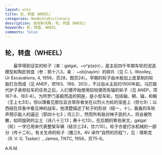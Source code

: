 ```yaml
---
layout: wiki
title: 轮，转盘（WHEEL）
categories: NewBibleDictionary
description: 圣经新词典: 轮，转盘（WHEEL）
keywords: 轮，转盘, WHEEL
comments: false
---
```


## 轮，转盘（WHEEL）

　　最早得到证实的轮子（来：galgal，~o^p{a{n），是主前四千年期车轮的泥造模型和陶匠转盘（参：耶十八3，来： ~ob[nayim）的碎片（见 C. L. Woolley, Ur Excavations, 4, 1956，页28，图页24）。早期的轮子由木板加上皮革制的轮胎钉合而成（见 ANEP，项163、169、303），不过自从主前约1500年起，马匹取代驴子承担拉车的任务之后，人们便开始使用较轻便而有辐的轮子（见 ANEP，项167-8、183-4）。为所罗门圣殿而造的铜座，是小型车轮，包括轴、辋、辐，和軗（王上七33）。但以理看见那位亘古常存者坐在以烈火为轮的宝座上（但七9）；以西结在异象中看见神的战车，他清楚描述了轮子的形状（结一，十）。轰轰的车轮声预示敌人的逼近（耶四十七3；鸿三2），然而所有敌对神子民的人，将会被吹散，如同旋转的尘土（诗八十三13；赛十七13）。在后期的希伯来文，galgal 〔轮〕一字已用来代表整架车辆（结廿三24，廿六10）。轮子亦是打水机械的一部分（传十二6）。有关生命的轮子（雅三6，AV 译作“自然的历程”），见：塔斯克（R. V. G. Tasker）, James, TNTC, 1956，页75-6。

A.R.M.








